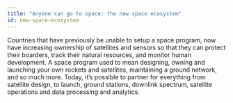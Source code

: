 ```yaml
---
title: "Anyone can go to space: the new space ecosystem"
id: new-space-ecosystem
---
```

Countries that have previously be unable to setup a space program, now have increasing ownership of satellites and sensors so that they can protect their boarders, track their natural resources, and monitor human development. A space program used to mean designing, owning and launching your own rockets and satellites, maintaining a ground network, and  so much more. Today, it’s possible to partner for everything from satellite design, to launch, ground stations, downlink spectrum, satellite operations and data processing and analytics.
